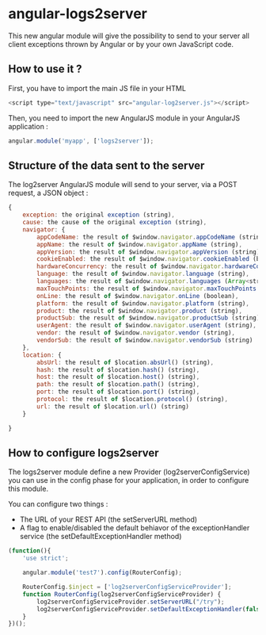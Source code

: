 # angular-logs2server

This new angular module will give the possibility to send to your server all client exceptions thrown by Angular or by your own JavaScript code. 

## How to use it ?

First, you have to import the main JS file in your HTML

```javascript
<script type="text/javascript" src="angular-log2server.js"></script>
```

Then, you need to import the new AngularJS module in your AngularJS application :

```javascript
angular.module('myapp', ['logs2server']);
```

## Structure of the data sent to the server

The log2server AngularJS module will send to your server, via a POST request, a JSON object : 

```javascript
{
	exception: the original exception (string),
	cause: the cause of the original exception (string),
	navigator: {
		appCodeName: the result of $window.navigator.appCodeName (string),
		appName: the result of $window.navigator.appName (string),
		appVersion: the result of $window.navigator.appVersion (string),
		cookieEnabled: the result of $window.navigator.cookieEnabled (boolean),
		hardwareConcurrency: the result of $window.navigator.hardwareConcurrency (integer),
		language: the result of $window.navigator.language (string),
		languages: the result of $window.navigator.languages (Array<string>),
		maxTouchPoints: the result of $window.navigator.maxTouchPoints (integer),
		onLine: the result of $window.navigator.onLine (boolean),
		platform: the result of $window.navigator.platform (string),
		product: the result of $window.navigator.product (string),
		productSub: the result of $window.navigator.productSub (string),
		userAgent: the result of $window.navigator.userAgent (string),
		vendor: the result of $window.navigator.vendor (string),
		vendorSub: the result of $window.navigator.vendorSub (string)
	},
	location: {
		absUrl: the result of $location.absUrl() (string),
		hash: the result of $location.hash() (string),
		host: the result of $location.host() (string),
		path: the result of $location.path() (string),
		port: the result of $location.port() (string),
		protocol: the result of $location.protocol() (string),
		url: the result of $location.url() (string)
	}

}
```

## How to configure logs2server

The logs2server module define a new Provider (log2serverConfigService) you can use in the config phase for your application, in order to configure this module. 

You can configure two things : 
- The URL of your REST API (the setServerURL method)
- A flag to enable/disabled the default behiavor of the exceptionHandler service (the setDefaultExceptionHandler method)

```javascript
(function(){
	'use strict';

	angular.module('test7').config(RouterConfig);

	RouterConfig.$inject = ['log2serverConfigServiceProvider'];
	function RouterConfig(log2serverConfigServiceProvider) {
		log2serverConfigServiceProvider.setServerURL("/try");
		log2serverConfigServiceProvider.setDefaultExceptionHandler(false);
	}
})();

```
